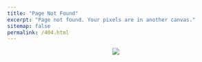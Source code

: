 ```yaml
---
title: "Page Not Found"
excerpt: "Page not found. Your pixels are in another canvas."
sitemap: false
permalink: /404.html
---
```


<p align="center">
<img src="https://user-images.githubusercontent.com/69093629/125167343-4f840080-e1a0-11eb-9f37-4fcd8fe728d6.gif">
</p>
